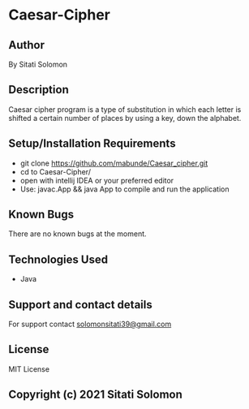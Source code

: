 # Caesar-Cipher
## Author
By Sitati Solomon
## Description
Caesar cipher program is a type of substitution in which each letter is shifted a certain number of places by using a key, down the alphabet.

## Setup/Installation Requirements
* git clone https://github.com/mabunde/Caesar_cipher.git
* cd to Caesar-Cipher/ 
* open with intellij IDEA or your preferred editor
* Use: javac.App && java App to compile and run the application
## Known Bugs
There are no known bugs at the moment.

## Technologies Used
* Java

## Support and contact details
For support contact 
solomonsitati39@gmail.com

## License
MIT License
## Copyright (c) 2021 Sitati Solomon